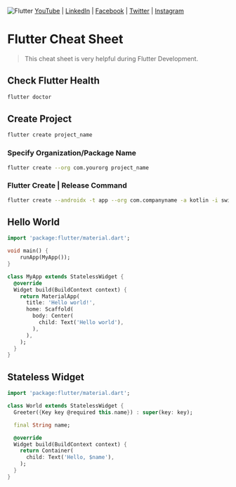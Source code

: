 ![Flutter](https://i.imgur.com/tq2qQaH.jpg)
[YouTube](https://www.youtube.com/UsamaSarwar/) | [LinkedIn](https://www.linkedin.com/in/csUsamaSarwar/) | [Facebook](https://www.facebook.com/csUsamaSarwar/) | [Twitter](https://www.twitter.com/csUsamaSarwar/) | [Instagram](https://www.instagram.com/csUsamaSarwar/) 
# Flutter Cheat Sheet

> This cheat sheet is very helpful during Flutter Development.

## Check Flutter Health
```bash
flutter doctor
```
## Create Project
```bash
flutter create project_name
```
### Specify Organization/Package Name
```bash
flutter create --org com.yourorg project_name
```
### Flutter Create | Release Command
```bash
flutter create --androidx -t app --org com.companyname -a kotlin -i swift project_name
```
## Hello World
```dart
import 'package:flutter/material.dart';

void main() {
    runApp(MyApp());
}

class MyApp extends StatelessWidget {
  @override
  Widget build(BuildContext context) {
    return MaterialApp(
      title: 'Hello world!',
      home: Scaffold(
        body: Center(
          child: Text('Hello world'),
        ),
      ),
    );
  }
}
```
## Stateless Widget
```dart
import 'package:flutter/material.dart';

class World extends StatelessWidget {
  Greeter({Key key @required this.name}) : super(key: key);

  final String name;

  @override
  Widget build(BuildContext context) {
    return Container(
      child: Text('Hello, $name'),
    );
  }
}
```
